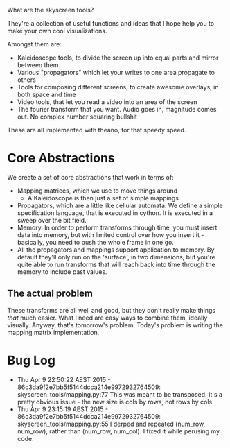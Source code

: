 What are the skyscreen tools?

They're a collection of useful functions and ideas that I hope help you to 
make your own cool visualizations.

Amongst them are:
 - Kaleidoscope tools, to divide the screen up into equal parts and mirror between them
 - Various "propagators" which let your writes to one area propagate to others
 - Tools for composing different screens, to create awesome overlays, in both space and time
 - Video tools, that let you read a video into an area of the screen
 - The fourier transform that you want. Audio goes in, magnitude comes out. No complex number squaring bullshit

These are all implemented with theano, for that speedy speed.

Core Abstractions
=================
We create a set of core abstractions that work in terms of:
 - Mapping matrices, which we use to move things around
   - A Kaleidoscope is then just a set of simple mappings
 - Propagators, which are a little like cellular automata. We define a 
   simple specification language, that is executed in cython. It is executed 
   in a sweep over the bit field. 
 - Memory. In order to perform transforms through time, you must insert data
   into memory, but with limited control over how you insert it - basically, 
   you need to push the whole frame in one go.
 - All the propagators and mappings support application to memory. By
   default they'll only run on the 'surface', in two dimensions, but you're
   quite able to run transforms that will reach back into time through the
   memory to include past values.


The actual problem
------------------
These transforms are all well and good, but they don't really make things _that_
much easier. What I need are easy ways to combine them, ideally visually. Anyway,
that's tomorrow's problem. Today's problem is writing the mapping matrix
implementation.

Bug Log
=======
- Thu Apr  9 22:50:22 AEST 2015 - 86c3da9f2e7bb5f5144dcca214e9972932764509: skyscreen_tools/mapping.py:77
  This was meant to be transposed. It's a pretty obvious issue - the new size is cols by rows, not rows
  by cols. 
- Thu Apr  9 23:15:19 AEST 2015 - 86c3da9f2e7bb5f5144dcca214e9972932764509: skyscreen_tools/mapping.py:55
  I derped and repeated (num_row, num_row), rather than (num_row, num_col). I fixed it while perusing my 
  code.